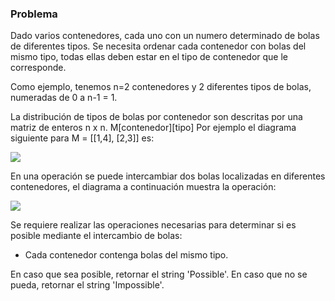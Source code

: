 ### Problema
Dado varios contenedores, cada uno con un numero determinado de bolas de diferentes tipos. Se necesita ordenar cada contenedor con bolas del mismo tipo, todas ellas deben estar en el tipo de contenedor que le corresponde. 

Como ejemplo, tenemos n=2 contenedores y 2 diferentes tipos de bolas, numeradas de 0 a n-1 = 1. 

La distribución de tipos de bolas por contenedor son descritas por una matriz de enteros n x n. M[contenedor][tipo] 
Por ejemplo el diagrama siguiente para M = [[1,4], [2,3]] es:

![](https://s3.amazonaws.com/hr-challenge-images/0/1485811368-9e78c98652-swapping-balls.png)

En una operación se puede intercambiar dos bolas localizadas en diferentes contenedores, el diagrama a continuación muestra la operación:

![](https://s3.amazonaws.com/hr-challenge-images/0/1485811849-e97b84e218-swapping-balls-ps-1.png)

Se requiere realizar las operaciones necesarias para determinar si es posible mediante el intercambio de bolas:
* Cada contenedor contenga bolas del mismo tipo.

En caso que sea posible, retornar el string 'Possible'. En caso que no se pueda, retornar el string 'Impossible'. 
